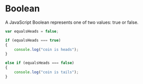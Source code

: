 # Boolean 

A JavaScript Boolean represents one of two values: true or false. 

```javascript 
var equalsHeads = false; 

if (equalsHeads === true)
{
    console.log("coin is heads"); 
} 

else if (equalsHeads === false)
{
    console.log("coin is tails"); 
}
